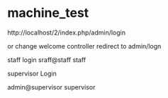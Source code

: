 # machine_test
http://localhost/2/index.php/admin/login

or 
change welcome controller redirect to admin/logn

staff login
sraff@staff
staff



supervisor Login

admin@supervisor
supervisor
